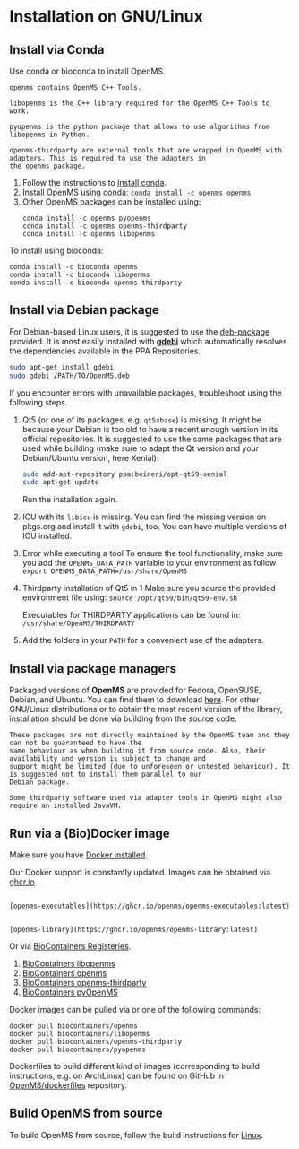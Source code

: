 Installation on GNU/Linux
=========================

## Install via Conda

Use conda or bioconda to install OpenMS.

```{tab} openms
openms contains OpenMS C++ Tools.
```

```{tab} libopenms
libopenms is the C++ library required for the OpenMS C++ Tools to work.
```

```{tab} pyopenms
pyopenms is the python package that allows to use algorithms from libopenms in Python.
```

```{tab} openms-thirdparty
openms-thirdparty are external tools that are wrapped in OpenMS with adapters. This is required to use the adapters in
the openms package.
```

1. Follow the instructions to [install conda](https://docs.conda.io/projects/conda/en/latest/user-guide/install/linux.html).
2. Install OpenMS using conda:
   `conda install -c openms openms`
3. Other OpenMS packages can be installed using:
   ```
   conda install -c openms pyopenms
   conda install -c openms openms-thirdparty
   conda install -c openms libopenms
   ```

To install using bioconda:

```
conda install -c bioconda openms
conda install -c bioconda libopenms
conda install -c bioconda openms-thirdparty
```

## Install via Debian package

For Debian-based Linux users, it is suggested to  use the [deb-package](https://abibuilder.informatik.uni-tuebingen.de/archive/openms/OpenMSInstaller/release/latest/) provided. It is most easily installed with **[gdebi](https://launchpad.net/gdebi)**
which automatically resolves the dependencies available in the PPA Repositories.

```bash
sudo apt-get install gdebi
sudo gdebi /PATH/TO/OpenMS.deb
```
If you encounter errors with unavailable packages, troubleshoot using the following steps.

1. Qt5 (or one of its packages, e.g. `qt5xbase`) is missing.
   It might be because your Debian is too old to have a recent enough version in its official repositories. It is
   suggested to use the same packages that are used while building (make sure to adapt the Qt version and your
   Debian/Ubuntu version, here Xenial):
   ```bash
   sudo add-apt-repository ppa:beineri/opt-qt59-xenial
   sudo apt-get update
   ```
   Run the installation again.
2. ICU with its `libicu` is missing.
   You can find the missing version on pkgs.org and install it with `gdebi`, too. You can have
   multiple versions of ICU installed.
3. Error while executing a tool
   To ensure the tool functionality, make sure you add the `OPENMS_DATA_PATH` variable to your environment as follow
   `export OPENMS_DATA_PATH=/usr/share/OpenMS`
4. Thirdparty installation of Qt5 in 1
   Make sure you source the provided environment file using:
   `source /opt/qt59/bin/qt59-env.sh`

   Executables for THIRDPARTY applications can be found in:
   `/usr/share/OpenMS/THIRDPARTY`
5. Add the folders in your `PATH` for a convenient use of the adapters.

## Install via package managers

Packaged versions of **OpenMS** are provided for Fedora, OpenSUSE, Debian, and Ubuntu. You can find them to download
[here](https://pkgs.org/download/openms). For other GNU/Linux distributions or to obtain the most recent version of the
library, installation should be done via building from the source code.

```{important}
These packages are not directly maintained by the OpenMS team and they can not be guaranteed to have the
same behaviour as when building it from source code. Also, their availability and version is subject to change and
support might be limited (due to unforeseen or untested behaviour). It is suggested not to install them parallel to our
Debian package.
```

```{note}
Some thirdparty software used via adapter tools in OpenMS might also require an installed JavaVM.
```

## Run via a (Bio)Docker image

Make sure you have [Docker installed](https://docs.docker.com/engine/install/).

Our Docker support is constantly updated. Images can be obtained via [ghcr.io](https://ghcr.io).

```{tab} Executables

[openms-executables](https://ghcr.io/openms/openms-executables:latest)
```

```{tab} Library

[openms-library](https://ghcr.io/openms/openms-library:latest)
```

Or via [BioContainers Registeries](https://biocontainers.pro/registry).

1. [BioContainers libopenms](https://biocontainers.pro/tools/libopenms)
2. [BioContainers openms](https://biocontainers.pro/tools/openms)
3. [BioContainers openms-thirdparty](https://biocontainers.pro/tools/openms-thirdparty)
4. [BioContainers pyOpenMS](https://biocontainers.pro/tools/pyopenms)

Docker images can be pulled via or one of the following commands:

```
docker pull biocontainers/openms
docker pull biocontainers/libopenms
docker pull biocontainers/openms-thirdparty
docker pull biocontainers/pyopenms
```

Dockerfiles to build different kind of images (corresponding to build instructions, e.g. on ArchLinux) can be found on
GitHub in [OpenMS/dockerfiles](https://github.com/OpenMS/dockerfiles) repository.

## Build OpenMS from source

To build OpenMS from source, follow the build instructions for [Linux](https://abibuilder.informatik.uni-tuebingen.de/archive/openms/Documentation/release/latest/html/install_linux.html).
